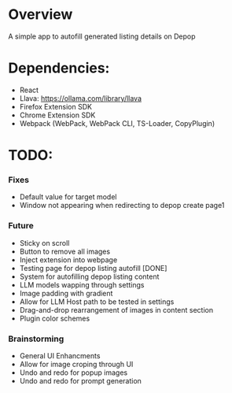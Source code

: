 # Overview
A simple app to autofill generated listing details on Depop

# Dependencies: 
- React
- Llava: https://ollama.com/library/llava
- Firefox Extension SDK
- Chrome Extension SDK
- Webpack (WebPack, WebPack CLI, TS-Loader, CopyPlugin)

# TODO: 
### Fixes
- Default value for target model
- Window not appearing when redirecting to depop create page1

### Future
- Sticky on scroll
- Button to remove all images
- Inject extension into webpage
- Testing page for depop listing autofill [DONE]
- System for autofilling depop listing content
- LLM models wapping through settings
- Image padding with gradient
- Allow for LLM Host path to be tested in settings
- Drag-and-drop rearrangement of images in content section
- Plugin color schemes

### Brainstorming
- General UI Enhancments
- Allow for image croping through UI
- Undo and redo for popup images
- Undo and redo for prompt generation